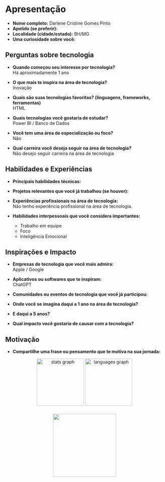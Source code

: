 # Apresentação

- **Nome completo:** Darlene Cristine Gomes Pinto
- **Apelido (se preferir):** 
- **Localidade (cidade/estado):** BH/MG
- **Uma curiosidade sobre você:** 

## Perguntas sobre tecnologia

- **Quando começou seu interesse por tecnologia?**  
  Há aproximadamente 1 ano

- **O que mais te inspira na área de tecnologia?**  
  Inovação

- **Quais são suas tecnologias favoritas? (linguagens, frameworks, ferramentas)**  
  HTML

- **Quais tecnologias você gostaria de estudar?**  
  Power BI / Banco de Dados

- **Você tem uma área de especialização ou foco?**  
  Não

- **Qual carreira você deseja seguir na área de tecnologia?**  
  Não desejo seguir carreira na área de tecnologia

## Habilidades e Experiências

- **Principais habilidades técnicas:**  
 
- **Projetos relevantes que você já trabalhou (se houver):**  

- **Experiências profissionais na área de tecnologia:**  
  Não tenho experiência profissional na área de tecnologia.

- **Habilidades interpessoais que você considera importantes:**  
  - Trabalho em equipe  
  - Foco  
  - Inteligência Emocional  

## Inspirações e Impacto

- **Empresas de tecnologia que você mais admira:**  
  Apple / Google

- **Aplicativos ou softwares que te inspiram:**  
  ChatGPT

- **Comunidades ou eventos de tecnologia que você já participou:**  

- **Onde você se imagina daqui a 1 ano na área de tecnologia?**  

- **E daqui a 5 anos?**  

- **Qual impacto você gostaria de causar com a tecnologia?**  

## Motivação

- **Compartilhe uma frase ou pensamento que te motiva na sua jornada:**  

<div align="center">
  <img src="https://github-readme-stats.vercel.app/api?username=DarleneGomes&hide_title=false&hide_rank=false&show_icons=true&include_all_commits=true&count_private=true&disable_animations=false&theme=dracula&locale=en&hide_border=false&order=1" height="150" alt="stats graph"  />
  <img src="https://github-readme-stats.vercel.app/api/top-langs?username=DarleneGomes&locale=en&hide_title=false&layout=compact&card_width=320&langs_count=5&theme=dracula&hide_border=false&order=2" height="150" alt="languages graph"  />
</div>

###

<div align="center">
  <img height="200" src="https://i.imgflip.com/65efzo.gif"  />
</div>

###

